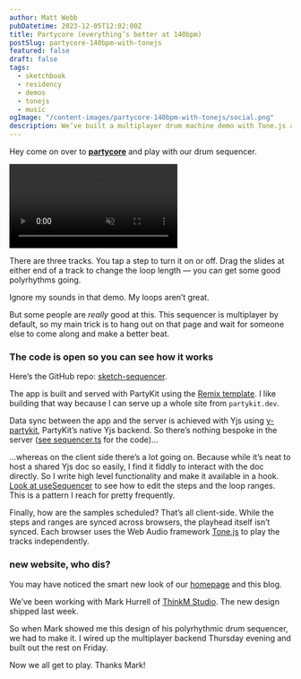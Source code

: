```yaml
---
author: Matt Webb
pubDatetime: 2023-12-05T12:02:00Z
title: Partycore (everything’s better at 140bpm)
postSlug: partycore-140bpm-with-tonejs
featured: false
draft: false
tags:
  - sketchbook
  - residency
  - demos
  - tonejs
  - music
ogImage: "/content-images/partycore-140bpm-with-tonejs/social.png"
description: We’ve built a multiplayer drum machine demo with Tone.js and Yjs. It’s a ton of fun. Here’s how it works.
---
```


Hey come on over to **[partycore](https://partycore.labs.partykit.dev/rooms/1999)** and play with our drum sequencer.

<video controls muted src="/content-images/partycore-140bpm-with-tonejs/partycore-demo.mp4"></video>

There are three tracks. You tap a step to turn it on or off. Drag the slides at either end of a track to change the loop length — you can get some good polyrhythms going.

Ignore my sounds in that demo. My loops aren’t great.

But some people are _really_ good at this. This sequencer is multiplayer by default, so my main trick is to hang out on that page and wait for someone else to come along and make a better beat.

### The code is open so you can see how it works

Here’s the GitHub repo: [sketch-sequencer](https://github.com/partykit/sketch-sequencer).

The app is built and served with PartyKit using the [Remix template](https://github.com/partykit/remix-starter). I like building that way because I can serve up a whole site from `partykit.dev`.

Data sync between the app and the server is achieved with Yjs using [y-partykit](https://docs.partykit.io/reference/y-partykit-api/), PartyKit’s native Yjs backend. So there’s nothing bespoke in the server ([see sequencer.ts](https://github.com/partykit/sketch-sequencer/blob/main/party/sequencer.ts) for the code)…

…whereas on the client side there’s a lot going on. Because while it’s neat to host a shared Yjs doc so easily, I find it fiddly to interact with the doc directly. So I write high level functionality and make it available in a hook. [Look at useSequencer](https://github.com/partykit/sketch-sequencer/blob/main/app/hooks/use-sequencer.tsx) to see how to edit the steps and the loop ranges. This is a pattern I reach for pretty frequently.

Finally, how are the samples scheduled? That’s all client-side. While the steps and ranges are synced across browsers, the playhead itself isn’t synced. Each browser uses the Web Audio framework [Tone.js](https://tonejs.github.io) to play the tracks independently.

### new website, who dis?

You may have noticed the smart new look of our [homepage](https://www.partykit.io) and this blog.

We’ve been working with Mark Hurrell of [ThinkM Studio](https://thinkm.studio). The new design shipped last week.

So when Mark showed me this design of his polyrhythmic drum sequencer, we had to make it. I wired up the multiplayer backend Thursday evening and built out the rest on Friday.

Now we all get to play. Thanks Mark!
